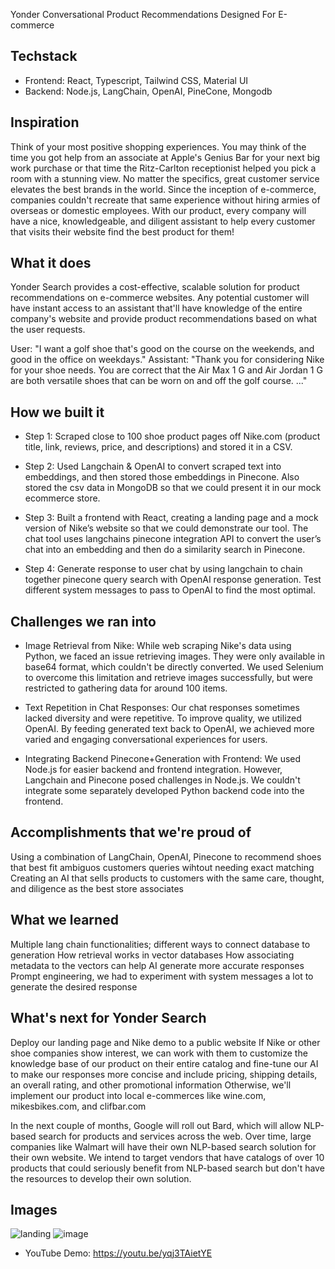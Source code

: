 Yonder
Conversational Product Recommendations Designed For E-commerce

## Techstack
- Frontend: React, Typescript, Tailwind CSS, Material UI
- Backend: Node.js, LangChain, OpenAI, PineCone, Mongodb

## Inspiration
Think of your most positive shopping experiences. You may think of the time you got help from an associate at Apple's Genius Bar for your next big work purchase or that time the Ritz-Carlton receptionist helped you pick a room with a stunning view. No matter the specifics, great customer service elevates the best brands in the world. Since the inception of e-commerce, companies couldn't recreate that same experience without hiring armies of overseas or domestic employees. With our product, every company will have a nice, knowledgeable, and diligent assistant to help every customer that visits their website find the best product for them!

## What it does
Yonder Search provides a cost-effective, scalable solution for product recommendations on e-commerce websites. Any potential customer will have instant access to an assistant that'll have knowledge of the entire company's website and provide product recommendations based on what the user requests.

User: "I want a golf shoe that's good on the course on the weekends, and good in the office on weekdays." Assistant: "Thank you for considering Nike for your shoe needs. You are correct that the Air Max 1 G and Air Jordan 1 G are both versatile shoes that can be worn on and off the golf course. ..."

## How we built it
- Step 1: Scraped close to 100 shoe product pages off Nike.com (product title, link, reviews, price, and descriptions) and stored it in a CSV.

- Step 2: Used Langchain & OpenAI to convert scraped text into embeddings, and then stored those embeddings in Pinecone. Also stored the csv data in MongoDB so that we could present it in our mock ecommerce store.

- Step 3: Built a frontend with React, creating a landing page and a mock version of Nike’s website so that we could demonstrate our tool. The chat tool uses langchains pinecone integration API to convert the user’s chat into an embedding and then do a similarity search in Pinecone.

- Step 4: Generate response to user chat by using langchain to chain together pinecone query search with OpenAI response generation. Test different system messages to pass to OpenAI to find the most optimal.

## Challenges we ran into
- Image Retrieval from Nike: While web scraping Nike's data using Python, we faced an issue retrieving images. They were only available in base64 format, which couldn't be directly converted. We used Selenium to overcome this limitation and retrieve images successfully, but were restricted to gathering data for around 100 items.

- Text Repetition in Chat Responses: Our chat responses sometimes lacked diversity and were repetitive. To improve quality, we utilized OpenAI. By feeding generated text back to OpenAI, we achieved more varied and engaging conversational experiences for users.

- Integrating Backend Pinecone+Generation with Frontend: We used Node.js for easier backend and frontend integration. However, Langchain and Pinecone posed challenges in Node.js. We couldn't integrate some separately developed Python backend code into the frontend.


## Accomplishments that we're proud of
Using a combination of LangChain, OpenAI, Pinecone to recommend shoes that best fit ambiguos customers queries wihtout needing exact matching Creating an AI that sells products to customers with the same care, thought, and diligence as the best store associates

## What we learned
Multiple lang chain functionalities; different ways to connect database to generation How retrieval works in vector databases How associating metadata to the vectors can help AI generate more accurate responses Prompt engineering, we had to experiment with system messages a lot to generate the desired response

## What's next for Yonder Search
Deploy our landing page and Nike demo to a public website If Nike or other shoe companies show interest, we can work with them to customize the knowledge base of our product on their entire catalog and fine-tune our AI to make our responses more concise and include pricing, shipping details, an overall rating, and other promotional information Otherwise, we'll implement our product into local e-commerces like wine.com, mikesbikes.com, and clifbar.com

In the next couple of months, Google will roll out Bard, which will allow NLP-based search for products and services across the web. Over time, large companies like Walmart will have their own NLP-based search solution for their own website. We intend to target vendors that have catalogs of over 10 products that could seriously benefit from NLP-based search but don't have the resources to develop their own solution.

## Images
![landing](./resources/home.png)
![image](./resources/search1.png)

- YouTube Demo: https://youtu.be/yqj3TAietYE

